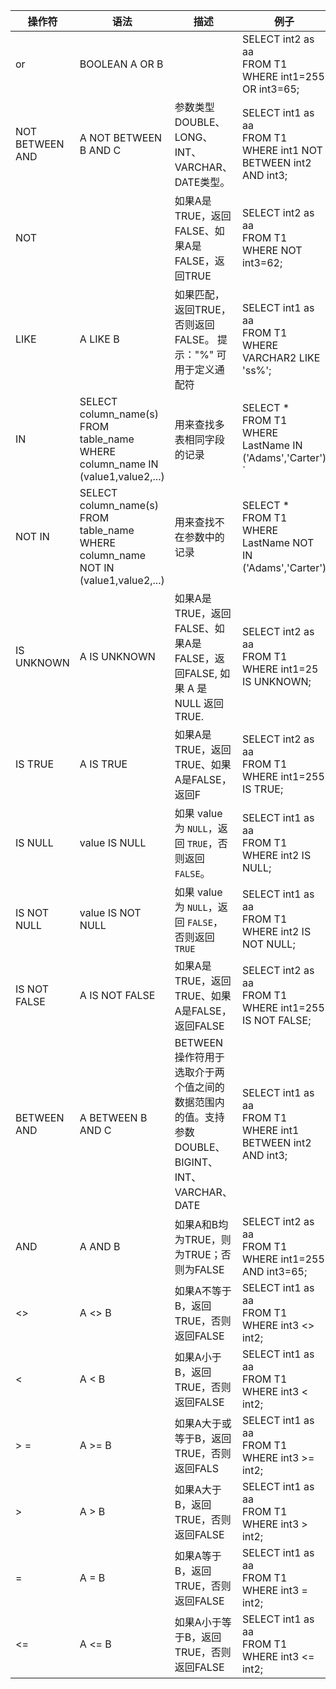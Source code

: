 | 操作符             | 语法                                                                                       | 描述                                                                | 例子                                                                      |
|-----------------|------------------------------------------------------------------------------------------|-------------------------------------------------------------------|-------------------------------------------------------------------------|
| or              | BOOLEAN A OR B                                                                           |                                                                   | SELECT int2 as aa <br> FROM T1  <br>WHERE int1=255 OR int3=65; <br>     |
| NOT BETWEEN AND | A NOT BETWEEN B AND C                                                                    | 参数类型DOUBLE、LONG、INT、VARCHAR、DATE类型。                               | SELECT int1 as aa <br>FROM T1 <br>WHERE int1 NOT BETWEEN int2 AND int3; |
| NOT             |                                                                                          | 如果A是TRUE，返回FALSE、如果A是FALSE，返回TRUE                                 | SELECT int2 as aa <br>FROM T1 <br>WHERE  NOT int3=62;                   |
| LIKE            | A LIKE B                                                                                 | 如果匹配，返回TRUE，否则返回FALSE。 提示："%" 可用于定义通配符                            | SELECT int1 as aa<br>FROM T1<br>WHERE VARCHAR2 LIKE 'ss%';              |
| IN              | SELECT column_name(s) <br>FROM table_name <br> WHERE column_name IN (value1,value2,...)  | 用来查找多表相同字段的记录                                                     | SELECT * <br> FROM T1 <br>WHERE LastName IN ('Adams','Carter') `        | `                                                                                       
| NOT IN          | SELECT column_name(s)<br>FROM table_name<br>WHERE column_name NOT IN (value1,value2,...) | 用来查找不在参数中的记录                                                      | SELECT * <br>FROM T1 <br>WHERE LastName NOT IN ('Adams','Carter')       |
| IS UNKNOWN      | A IS UNKNOWN                                                                             | 如果A是TRUE，返回FALSE、如果A是FALSE，返回FALSE, 如果 A 是 NULL 返回 TRUE.          | SELECT int2 as aa <br>FROM T1 <br> WHERE int1=25 IS UNKNOWN;            |
| IS TRUE         | A IS TRUE                                                                                | 如果A是TRUE，返回TRUE、如果A是FALSE，返回F                                     | SELECT int2 as aa      <br>FROM T1 <br>WHERE int1=255 IS TRUE;          |
| IS NULL         | value IS NULL                                                                            | 如果 value 为 `NULL`，返回 `TRUE`，否则返回 `FALSE`。                         | SELECT int1 as aa <br>FROM T1<br>WHERE int2 IS NULL;                    |
| IS NOT NULL     | value IS NOT NULL                                                                        | 如果 value 为 `NULL`，返回 `FALSE`，否则返回 `TRUE`                          | SELECT int1 as aa <br>FROM T1 <br>WHERE int2 IS NOT NULL;               |
| IS NOT FALSE    | A IS NOT FALSE                                                                           | 如果A是TRUE，返回TRUE、如果A是FALSE，返回FALSE                                 | SELECT int2 as aa <br>FROM T1<br>WHERE int1=255 IS NOT FALSE;           |
| BETWEEN AND     | A BETWEEN B AND C                                                                        | BETWEEN 操作符用于选取介于两个值之间的数据范围内的值。支持参数DOUBLE、BIGINT、INT、VARCHAR、DATE | SELECT int1 as aa <br> FROM T1<br>WHERE int1  BETWEEN int2 AND int3;    |
| AND             | A AND B                                                                                  | 如果A和B均为TRUE，则为TRUE；否则为FALSE                                       | SELECT int2 as aa <br> FROM T1 <br> WHERE int1=255 AND int3=65;         |
| <>              | A <> B                                                                                   | 如果A不等于B，返回TRUE，否则返回FALSE                                          | SELECT int1 as aa  <br> FROM T1 <br> WHERE int3 <> int2;                |
| <               | A < B                                                                                    | 如果A小于B，返回TRUE，否则返回FALSE                                           | SELECT int1 as aa  <br> FROM T1 <br> WHERE int3 < int2;                 |
| > =             | A >= B                                                                                   | 如果A大于或等于B，返回TRUE，否则返回FALS                                         | SELECT int1 as aa  <br> FROM T1 <br> WHERE int3 >= int2;                |
| >               | A > B                                                                                    | 如果A大于B，返回TRUE，否则返回FALSE                                           | SELECT int1 as aa     <br> FROM T1 <br> WHERE int3 > int2;              |
| =               | A = B                                                                                    | 如果A等于B，返回TRUE，否则返回FALSE                                           | SELECT int1 as aa      <br> FROM T1<br> WHERE int3 = int2;              |
| <=              | A <= B                                                                                   | 如果A小于等于B，返回TRUE，否则返回FALSE                                         | SELECT int1 as aa <br>  FROM T1 <br>WHERE int3 <= int2;                 |